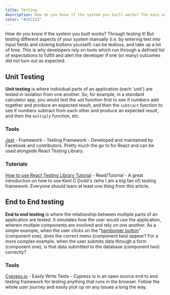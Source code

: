 ```yaml
---
title: Testing
description: How do you know if the system you built works? The easy answer we usually don't. Still we can become more confident, thats where testing comes in
color: "#15C213"
---
```


How do you know if the system you built works? Through testing it! But testing different aspects of your system manually (i.e. by entering text into input fields and clicking buttons yourself) can be tedious, and take up a lot of time. This is why developers rely on tools which run through a defined list of expectations to fulfill and alert the developer if one (or many) outcomes did not turn out as expected.

## Unit Testing

**Unit testing** is where individual parts of an application (each 'unit') are tested in isolation from one another. So, for example, in a standard calculator app, you would test the `add` function first to see if numbers add together and produce an expected result, and then the `subtract` function to see if numbers subtract from each other and produce an expected result, and then the `multiply` function, etc.

### Tools

[Jest](https://jestjs.io/) - Framework - Testing Framework - Developed and maintained by Facebook and contributors. Pretty much the go to for React and can be used alongside React Testing Library.

### Tutorials

[How to use React Testing Library Tutorial](https://www.robinwieruch.de/react-testing-library) - Read/Tutorial - A great introduction on how to use Kent C Dodd's (who I am a big fan of) testing framework. Everyone should learn at least one thing from this article.

## End to End testing

**End to end testing** is where the relationship between multiple parts of an application are tested. It simulates how the user would use the application, wherein multiple components are involved and rely on one another. As a simple example, when the user clicks on the "[hamburger button](https://en.wikipedia.org/wiki/Hamburger_button)" (component one), does the correct menu (component two) appear? For a more complex example, when the user submits data through a form (component one), is that data submitted to the database (component two) correctly?

### Tools

[Cypress.io](https://www.cypress.io) - Easily Write Tests - Cypress io is an open source end to end testing framework for testing anything that runs in the browser. Follow the whole user journey and easily pick up on any issues a long the way.
